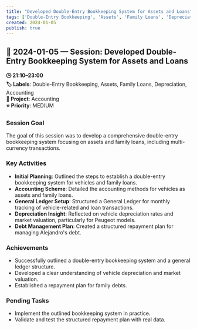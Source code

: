 ```yaml
---
title: "Developed Double-Entry Bookkeeping System for Assets and Loans"
tags: ['Double-Entry Bookkeeping', 'Assets', 'Family Loans', 'Depreciation', 'Accounting']
created: 2024-01-05
publish: true
---
```


## 📅 2024-01-05 — Session: Developed Double-Entry Bookkeeping System for Assets and Loans

**🕒 21:10–23:00**  
**🏷️ Labels**: Double-Entry Bookkeeping, Assets, Family Loans, Depreciation, Accounting  
**📂 Project**: Accounting  
**⭐ Priority**: MEDIUM  


### Session Goal
The goal of this session was to develop a comprehensive double-entry bookkeeping system focusing on assets and family loans, including multi-currency transactions.

### Key Activities
- **Initial Planning**: Outlined the steps to establish a double-entry bookkeeping system for vehicles and family loans.
- **Accounting Scheme**: Detailed the accounting methods for vehicles as assets and family loans.
- **General Ledger Setup**: Structured a General Ledger for monthly tracking of vehicle-related and loan transactions.
- **Depreciation Insight**: Reflected on vehicle depreciation rates and market valuation, particularly for Peugeot models.
- **Debt Management Plan**: Created a structured repayment plan for managing Alejandro's debt.

### Achievements
- Successfully outlined a double-entry bookkeeping system and a general ledger structure.
- Developed a clear understanding of vehicle depreciation and market valuation.
- Established a repayment plan for family debts.

### Pending Tasks
- Implement the outlined bookkeeping system in practice.
- Validate and test the structured repayment plan with real data.
